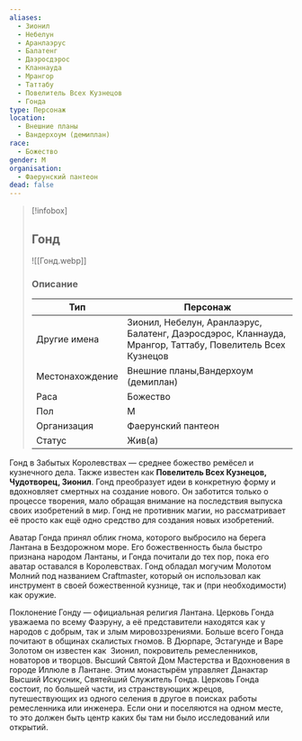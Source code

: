 ```yaml
---
aliases:
  - Зионил
  - Небелун
  - Аранлаэрус
  - Балатенг
  - Даэросдэрос
  - Кланнауда
  - Мрангор
  - Таттабу
  - Повелитель Всех Кузнецов
  - Гонда
type: Персонаж
location:
  - Внешние планы
  - Вандерхоум (демиплан)
race:
  - Божество
gender: М
organisation:
  - Фаерунский пантеон
dead: false
---
```


> [!infobox]
> 
> ## Гонд
> 
> ![[Гонд.webp]]
> 
> ### Описание
> 
> | Тип | Персонаж |
> | --- | --- |
> | Другие имена| Зионил, Небелун, Аранлаэрус, Балатенг, Даэросдэрос, Кланнауда, Мрангор, Таттабу, Повелитель Всех Кузнецов|
> | Местонахождение | Внешние планы,Вандерхоум (демиплан) |
> | Раса | Божество |
> | Пол | М |
> | Организация | Фаерунский пантеон |
> | Статус | Жив(а) |

Гонд в Забытых Королевствах — среднее божество ремёсел и кузнечного дела. Также известен как **Повелитель Всех Кузнецов, Чудотворец, Зионил**. Гонд преобразует идеи в конкретную форму и вдохновляет смертных на создание нового. Он заботится только о процессе творения, мало обращая внимание на последствия выпуска своих изобретений в мир. Гонд не противник магии, но рассматривает её просто как ещё одно средство для создания новых изобретений. 

Аватар Гонда принял облик гнома, которого выбросило на берега Лантана в Бездорожном море. Его божественность была быстро признана народом Лантаны, и Гонда почитали до тех пор, пока его аватар оставался в Королевствах. Гонд обладал могучим Молотом Молний под названием Craftmaster, который он использовал как инструмент в своей божественной кузнице, так и (при необходимости) как оружие.

Поклонение Гонду — официальная религия Лантана. Церковь Гонда уважаема по всему Фаэруну, а её представители находятся как у народов с добрым, так и злым мировоззрениями. Больше всего Гонда почитают в общинах скалистых гномов. В Дюрпаре, Эстагунде и Варе Золотом он известен как  Зионил, покровитель ремесленников, новаторов и творцов. Высший Святой Дом Мастерства и Вдохновения в городе Иллюле в Лантане. Этим монастырём управляет Данактар Высший Искусник, Святейший Служитель Гонда. Церковь Гонда состоит, по большей части, из странствующих жрецов, путешествующих из одного селения в другое в поисках работы ремесленника или инженера. Если они и поселяются на одном месте, то это должен быть центр каких бы там ни было исследований или открытий. 
